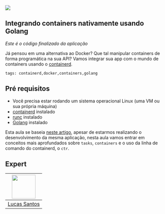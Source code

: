 <img src="https://storage.googleapis.com/golden-wind/experts-club/capa-github.svg" />

## Integrando containers nativamente usando Golang

*Este é o código finalizado da aplicação*

Já pensou em uma alternativa ao Docker? Que tal manipular containers de forma programática na sua API? Vamos integrar sua app com o mundo de containers usando o [containerd](https://github.com/containerd/containerd).

`tags: containerd,docker,containers,golang`

## Pré requisitos

- Você precisa estar rodando um sistema operacional Linux (uma VM ou sua própria máquina)
- [containerd](https://github.com/containerd/containerd) instalado
- [runc](https://github.com/opencontainers/runc) instalado
- [Golang](https://golang.org) instalado

Esta aula se baseia [neste artigo](https://bit.ly/2QRuRDh), apesar de estarmos realizando o desenvolvimento da mesma aplicação, nesta aula vamos entrar em conceitos mais aprofundados sobre `tasks`, `containers` e o uso da linha de comando do containerd, o `ctr`.

## Expert

| [<img src="https://avatars.githubusercontent.com/u/3200560?s=460&u=6dedae29bfef0935115fe73e92cd5f2498d2351d&v=4" width="75px;"/>](https://github.com/khaosdoctor) |
| :-: |
|[Lucas Santos](https://github.com/khaosdoctor)|

